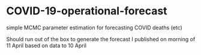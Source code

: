 # COVID-19-operational-forecast
simple MCMC parameter estimation for forecasting COVID deaths (etc)

Should run out of the box to generate the forecast I published on morning of 11 April based on data to 10 April
